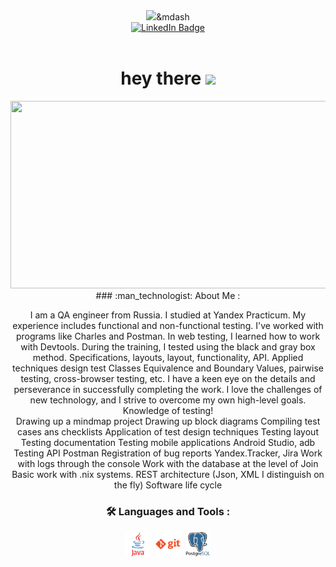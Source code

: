 <div id="header" align="center">
  <img src="https://media.giphy.com/media/l2R06WPHU4ae0H4LC/giphy.gif" width="200"/>&mdash
</div>
<div id="badges" align="center">
  <a href="https://www.linkedin.com/in/mger-movsisyan-0b3115231/">
    <img src="https://img.shields.io/badge/LinkedIn-blue?style=for-the-badge&logo=linkedin&logoColor=white" alt="LinkedIn Badge"/>
  </a>
</div>
<div align="center">
<img src="https://komarev.com/ghpvc/?username=your-github-username&style=flat-square&color=blue" alt=""/>
  </div>
<h1 align="center">
  hey there
  <img src="https://media.giphy.com/media/hvRJCLFzcasrR4ia7z/giphy.gif" width="30px"/>
</h1>
<div align="center">
  <img src="https://media.giphy.com/media/dWesBcTLavkZuG35MI/giphy.gif" width="600" height="300"/>
</div>
<div align="center">
### :man_technologist: About Me :

I am a QA engineer from Russia.
I studied at Yandex Practicum. My experience includes functional and non-functional testing. I've worked with
programs like Charles and Postman. In web testing, I learned how to work with Devtools. During the training, I tested
using the black and gray box method. Specifications, layouts, layout, functionality, API. Applied techniques design
test Classes Equivalence and Boundary Values, pairwise testing, cross-browser testing, etc. I have a keen eye on the
details and perseverance in successfully completing the work. I love the challenges of new technology, and I strive
to overcome my own high-level goals.
Knowledge of testing!  
Drawing up a mindmap project
Drawing up block diagrams
Compiling test cases ans checklists
Application of test design techniques
Testing layout
Testing documentation
Testing mobile applications Android Studio, adb
Testing API Postman
Registration of bug reports Yandex.Tracker, Jira
Work with logs through the console
Work with the database at the level of Join
Basic work with .nix systems. REST architecture (Json, XML I distinguish on the fly)
Software life cycle


### :hammer_and_wrench: Languages and Tools :
  </div>
<div align="center">
  <img src="https://github.com/devicons/devicon/blob/master/icons/java/java-original-wordmark.svg" title="Java" alt="Java" width="40" height="40"/>&nbsp;
  <img src="https://github.com/devicons/devicon/blob/master/icons/git/git-plain-wordmark.svg" title="React" alt="React" width="40" height="40"/>&nbsp;
  <img src="https://github.com/devicons/devicon/blob/master/icons/postgresql/postgresql-original-wordmark.svg" title="Spring" alt="Spring" width="40" height="40"/>
</div>
